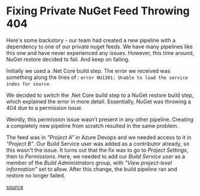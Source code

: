 # Fixing Private NuGet Feed Throwing 404

Here's some backstory - our team had created a new pipeline with a dependency to one of our private nuget feeds. We have many pipelines like this one and have never experienced any issues. However, this time around, NuGet restore decided to fail. And keep on failing. 

Initially we used a .Net Core build step. The error we received was something along the lines of : `error NU1301: Unable to load the service index for source`.

We decided to switch the .Net Core build step to a NuGet restore build step, which explained the error in more detail. Essentially, NuGet was throwing a 404 due to a permission issue.

Weirdly, this permission issue wasn't present in any other pipeline. Creating a completely new pipeline from scratch resulted in the same problem.

The feed was in *"Project A"* in Azure Devops and we needed access to it in *"Project B"*. Our Build Service user was added as a contributor already, so this wasn't the issue. It turns out that the fix was to go to *Project Settings*, then to *Permissions*. Here, we needed to add our *Build Service user* as a member of the *Build Administrators* group, with _"View project-level information"_ set to allow. After this change, the build pipeline ran and restore no longer failed.

[source](https://developercommunity.visualstudio.com/t/error-vs800075-when-downloading-artifact-from-anot/1146258)